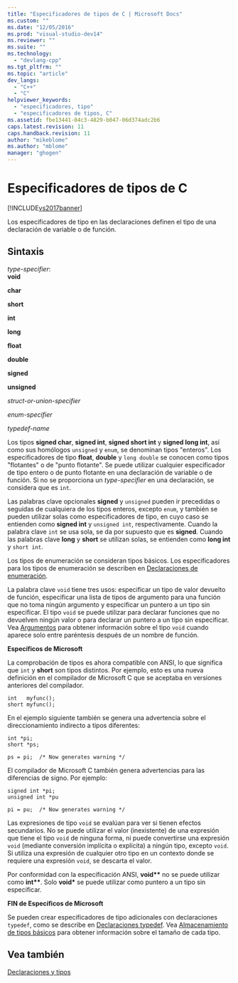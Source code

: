 ```yaml
---
title: "Especificadores de tipos de C | Microsoft Docs"
ms.custom: ""
ms.date: "12/05/2016"
ms.prod: "visual-studio-dev14"
ms.reviewer: ""
ms.suite: ""
ms.technology: 
  - "devlang-cpp"
ms.tgt_pltfrm: ""
ms.topic: "article"
dev_langs: 
  - "C++"
  - "C"
helpviewer_keywords: 
  - "especificadores, tipo"
  - "especificadores de tipos, C"
ms.assetid: fbe13441-04c3-4829-b047-06d374adc2b6
caps.latest.revision: 11
caps.handback.revision: 11
author: "mikeblome"
ms.author: "mblome"
manager: "ghogen"
---
```

# Especificadores de tipos de C
[!INCLUDE[vs2017banner](../assembler/inline/includes/vs2017banner.md)]

Los especificadores de tipo en las declaraciones definen el tipo de una declaración de variable o de función.  
  
## Sintaxis  
 *type\-specifier*:  
 **void**  
  
 **char**  
  
 **short**  
  
 **int**  
  
 **long**  
  
 **float**  
  
 **double**  
  
 **signed**  
  
 **unsigned**  
  
 *struct\-or\-union\-specifier*  
  
 *enum\-specifier*  
  
 *typedef\-name*  
  
 Los tipos **signed char**, **signed int**, **signed short int** y **signed long int**, así como sus homólogos `unsigned` y `enum`, se denominan tipos "enteros".  Los especificadores de tipo **float**, **double** y `long double` se conocen como tipos "flotantes" o de "punto flotante".  Se puede utilizar cualquier especificador de tipo entero o de punto flotante en una declaración de variable o de función.  Si no se proporciona un *type\-specifier* en una declaración, se considera que es `int`.  
  
 Las palabras clave opcionales **signed** y `unsigned` pueden ir precedidas o seguidas de cualquiera de los tipos enteros, excepto `enum`, y también se pueden utilizar solas como especificadores de tipo, en cuyo caso se entienden como **signed int** y `unsigned int`, respectivamente.  Cuando la palabra clave `int` se usa sola, se da por supuesto que es **signed**.  Cuando las palabras clave **long** y **short** se utilizan solas, se entienden como **long int** y `short int`.  
  
 Los tipos de enumeración se consideran tipos básicos.  Los especificadores para los tipos de enumeración se describen en [Declaraciones de enumeración](../c-language/c-enumeration-declarations.md).  
  
 La palabra clave `void` tiene tres usos: especificar un tipo de valor devuelto de función, especificar una lista de tipos de argumento para una función que no toma ningún argumento y especificar un puntero a un tipo sin especificar.  El tipo `void` se puede utilizar para declarar funciones que no devuelven ningún valor o para declarar un puntero a un tipo sin especificar.  Vea [Argumentos](../c-language/arguments.md) para obtener información sobre el tipo `void` cuando aparece solo entre paréntesis después de un nombre de función.  
  
 **Específicos de Microsoft**  
  
 La comprobación de tipos es ahora compatible con ANSI, lo que significa que `int` y **short** son tipos distintos.  Por ejemplo, esto es una nueva definición en el compilador de Microsoft C que se aceptaba en versiones anteriores del compilador.  
  
```  
int   myfunc();  
short myfunc();  
```  
  
 En el ejemplo siguiente también se genera una advertencia sobre el direccionamiento indirecto a tipos diferentes:  
  
```  
int *pi;  
short *ps;  
  
ps = pi;  /* Now generates warning */  
```  
  
 El compilador de Microsoft C también genera advertencias para las diferencias de signo.  Por ejemplo:  
  
```  
signed int *pi;  
unsigned int *pu  
  
pi = pu;  /* Now generates warning */  
```  
  
 Las expresiones de tipo `void` se evalúan para ver si tienen efectos secundarios.  No se puede utilizar el valor \(inexistente\) de una expresión que tiene el tipo `void` de ninguna forma, ni puede convertirse una expresión `void` \(mediante conversión implícita o explícita\) a ningún tipo, excepto `void`.  Si utiliza una expresión de cualquier otro tipo en un contexto donde se requiere una expresión `void`, se descarta el valor.  
  
 Por conformidad con la especificación ANSI, **void\*\*** no se puede utilizar como **int\*\***.  Solo **void\*** se puede utilizar como puntero a un tipo sin especificar.  
  
 **FIN de Específicos de Microsoft**  
  
 Se pueden crear especificadores de tipo adicionales con declaraciones `typedef`, como se describe en [Declaraciones typedef](../c-language/typedef-declarations.md).  Vea [Almacenamiento de tipos básicos](../c-language/storage-of-basic-types.md) para obtener información sobre el tamaño de cada tipo.  
  
## Vea también  
 [Declaraciones y tipos](../c-language/declarations-and-types.md)